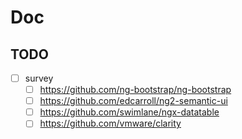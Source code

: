 # Doc

## TODO

- [ ] survey   
  - [ ] https://github.com/ng-bootstrap/ng-bootstrap
  - [ ] https://github.com/edcarroll/ng2-semantic-ui
  - [ ] https://github.com/swimlane/ngx-datatable
  - [ ] https://github.com/vmware/clarity